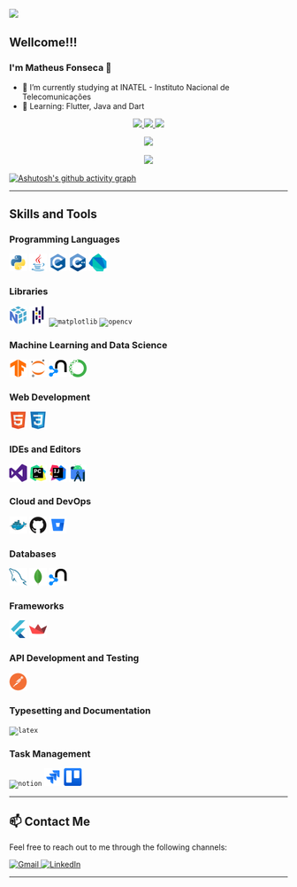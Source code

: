 <link rel="stylesheet" type="text/css" href="dracula.css">

![](https://komarev.com/ghpvc/?username=matheusAFONSECA&color=006bed)

## Wellcome!!!
### I'm Matheus Fonseca 👋

- 🔭 I’m currently studying at INATEL - Instituto Nacional de Telecomunicações
- 🌱 Learning: Flutter, Java and Dart

<div align="center">
  <a href="https://github.com/matheusAFONSECA">
  <img height="180em" src="https://github-readme-stats-sigma-five.vercel.app/api?username=matheusAFONSECA&show_icons=true&theme=dracula&include_all_commits=true"/>
  <img height="180em" src="https://github-readme-stats.vercel.app/api/top-langs/?username=matheusAFONSECA&layout=compact&theme=dracula&count_private=true"/>
   <img height="180em" src="[https://github-readme-stats.vercel.app/api/top-langs/?username=matheusAFONSECA&layout=compact&theme=dracula&count_private=true](https://github-readme-streak-stats.herokuapp.com/?user=matheusAFONSECA&theme=dracula&hide_border=false)"/>
    
   ![](https://github-readme-streak-stats.herokuapp.com/?user=matheusAFONSECA&theme=dracula&hide_border=false)<br/>
    
</div>

<p align="center">
  <img src="https://github-profile-trophy.vercel.app/?username=matheusAFONSECA&theme=dracula&row=2&no-bg=true&column=3&margin-w=15&margin-h=15&count_private=true" />
</p>

[![Ashutosh's github activity graph](https://github-readme-activity-graph.vercel.app/graph?username=matheusAFONSECA&theme=dracula)](https://github.com/ashutosh00710/github-readme-activity-graph)

---

## Skills and Tools

### Programming Languages
<code><img height="32" src="https://raw.githubusercontent.com/devicons/devicon/master/icons/python/python-original.svg" alt="python"/></code>
<code><img height="32" src="https://raw.githubusercontent.com/devicons/devicon/master/icons/java/java-original.svg" alt="java"/></code>
<code><img height="32" src="https://raw.githubusercontent.com/devicons/devicon/master/icons/c/c-original.svg" alt="c"/></code>
<code><img height="32" src="https://raw.githubusercontent.com/devicons/devicon/master/icons/cplusplus/cplusplus-original.svg" alt="cpp"/></code>
<code><img height="32" src="https://raw.githubusercontent.com/devicons/devicon/master/icons/dart/dart-original.svg" alt="dart"/></code>

### Libraries
<code><img height="32" src="https://raw.githubusercontent.com/devicons/devicon/master/icons/numpy/numpy-original.svg" alt="numpy"/></code>
<code><img height="32" src="https://raw.githubusercontent.com/devicons/devicon/master/icons/pandas/pandas-original.svg" alt="pandas"/></code>
<code><img height="32" src="https://upload.wikimedia.org/wikipedia/commons/8/84/Matplotlib_icon.svg" alt="matplotlib"/></code>
<code><img height="32" src="https://raw.githubusercontent.com/opencv/opencv/master/doc/opencv-logo.png" alt="opencv"/></code>

### Machine Learning and Data Science
<code><img height="32" src="https://raw.githubusercontent.com/devicons/devicon/master/icons/tensorflow/tensorflow-original.svg" alt="tensorflow"/></code>
<code><img height="32" src="https://raw.githubusercontent.com/devicons/devicon/master/icons/jupyter/jupyter-original.svg" alt="jupyter"/></code>
<code><img height="32" src="https://raw.githubusercontent.com/devicons/devicon/master/icons/neo4j/neo4j-original.svg" alt="neo4j"/></code>
<code><img height="32" src="https://raw.githubusercontent.com/devicons/devicon/master/icons/anaconda/anaconda-original.svg" alt="anaconda"/></code>

### Web Development
<code><img height="32" src="https://raw.githubusercontent.com/devicons/devicon/master/icons/html5/html5-original.svg" alt="html"/></code>
<code><img height="32" src="https://raw.githubusercontent.com/devicons/devicon/master/icons/css3/css3-original.svg" alt="css"/></code>

### IDEs and Editors
<code><img height="32" src="https://raw.githubusercontent.com/devicons/devicon/master/icons/visualstudio/visualstudio-plain.svg" alt="vs-code"/></code>
<code><img height="32" src="https://raw.githubusercontent.com/devicons/devicon/master/icons/pycharm/pycharm-original.svg" alt="pycharm"/></code>
<code><img height="32" src="https://raw.githubusercontent.com/devicons/devicon/master/icons/intellij/intellij-original.svg" alt="intellij"/></code>
<code><img height="32" src="https://raw.githubusercontent.com/devicons/devicon/master/icons/androidstudio/androidstudio-original.svg" alt="android-studio"/></code>

### Cloud and DevOps
<code><img height="32" src="https://raw.githubusercontent.com/devicons/devicon/master/icons/docker/docker-original.svg" alt="docker"/></code>
<code><img height="32" src="https://raw.githubusercontent.com/devicons/devicon/master/icons/github/github-original.svg" alt="github"/></code>
<code><img height="32" src="https://raw.githubusercontent.com/devicons/devicon/master/icons/bitbucket/bitbucket-original.svg" alt="bitbucket"/></code>

### Databases
<code><img height="32" src="https://raw.githubusercontent.com/devicons/devicon/master/icons/mysql/mysql-original.svg" alt="mysql"/></code>
<code><img height="32" src="https://raw.githubusercontent.com/devicons/devicon/master/icons/mongodb/mongodb-original.svg" alt="mongodb"/></code>
<code><img height="32" src="https://raw.githubusercontent.com/devicons/devicon/master/icons/neo4j/neo4j-original.svg" alt="neo4j"/></code>

### Frameworks
<code><img height="32" src="https://raw.githubusercontent.com/devicons/devicon/master/icons/flutter/flutter-original.svg" alt="flutter"/></code>
<code><img height="32" src="https://raw.githubusercontent.com/devicons/devicon/master/icons/streamlit/streamlit-original.svg" alt="streamlit"/></code>

### API Development and Testing
<code><img height="32" src="https://raw.githubusercontent.com/devicons/devicon/master/icons/postman/postman-original.svg" alt="postman"/></code>

### Typesetting and Documentation
<code><img height="32" src="https://upload.wikimedia.org/wikipedia/commons/9/92/LaTeX_logo.svg" alt="latex"/></code>

### Task Management
<code><img height="32" src="https://upload.wikimedia.org/wikipedia/commons/4/45/Notion_app_logo.png" alt="notion"/></code>
<code><img height="32" src="https://raw.githubusercontent.com/devicons/devicon/master/icons/jira/jira-original.svg" alt="jira"/></code>
<code><img height="32" src="https://github.com/devicons/devicon/blob/master/icons/trello/trello-original.svg" alt="trello"/></code>

---

## 📫 Contact Me

Feel free to reach out to me through the following channels:

<div> 
  <a href="mailto:matheusfonsecaafonso@gmail.com" target="_blank">
    <img src="https://img.shields.io/badge/Gmail-D14836?style=for-the-badge&logo=gmail&logoColor=white" alt="Gmail">
  </a>
  <a href="https://www.linkedin.com/in/matheus-fonseca-afonso/" target="_blank">
    <img src="https://img.shields.io/badge/-LinkedIn-%230077B5?style=for-the-badge&logo=linkedin&logoColor=white" alt="LinkedIn">
  </a>
</div>

---

